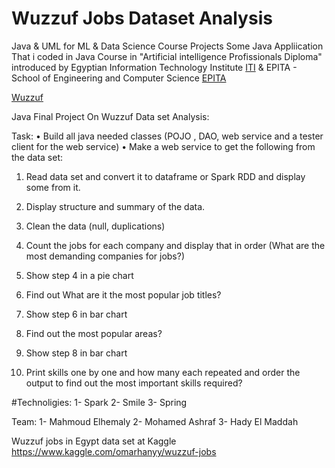 # Wuzzuf Jobs Dataset Analysis
 Java & UML for ML & Data Science Course Projects
Some Java Appliication That i coded in Java Course in "Artificial intelligence Profissionals Diploma" introduced by  Egyptian Information Technology Institute [ITI](https://www.ITI.gov.eg)  & EPITA - School of Engineering and Computer Science
 [EPITA](https://www.epita.fr/)

[Wuzzuf](https://wuzzuf.net/)


Java Final Project On Wuzzuf Data set Analysis:

Task: 
• Build all java needed classes (POJO , DAO, web service and a tester client for the web service)
• Make a web service to get the following from the data set:

1. Read data set and convert it to dataframe or Spark RDD and display some from it.
2. Display structure and summary of the data.
3. Clean the data (null, duplications)
4. Count the jobs for each company and display that in order (What are the most demanding companies for jobs?)
5. Show step 4 in a pie chart 
6. Find out What are it the most popular job titles? 
7. Show step 6 in bar chart 
8. Find out the most popular areas?
9. Show step 8 in bar chart 

10. Print skills one by one and how many each repeated and order the output to find out the most important skills required?


#Technoligies:
1- Spark
2- Smile
3- Spring


Team: 
1- Mahmoud Elhemaly
2- Mohamed Ashraf
3- Hady El Maddah



Wuzzuf jobs in Egypt data set at Kaggle
https://www.kaggle.com/omarhanyy/wuzzuf-jobs

